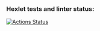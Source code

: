 ### Hexlet tests and linter status:
[![Actions Status](https://github.com/MaksimovYuriy/rails-project-66/actions/workflows/hexlet-check.yml/badge.svg)](https://github.com/MaksimovYuriy/rails-project-66/actions)